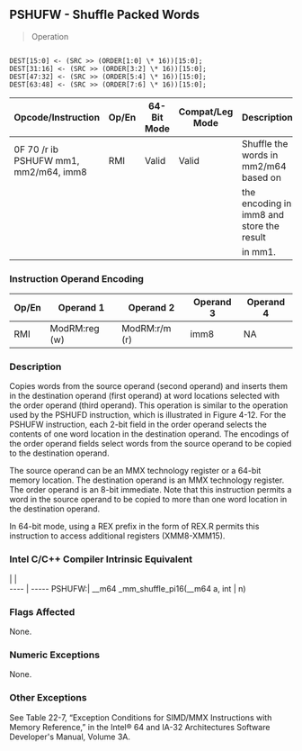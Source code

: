 ## PSHUFW - Shuffle Packed Words

> Operation
``` slim

DEST[15:0] <- (SRC >> (ORDER[1:0] \* 16))[15:0];
DEST[31:16] <- (SRC >> (ORDER[3:2] \* 16))[15:0];
DEST[47:32] <- (SRC >> (ORDER[5:4] \* 16))[15:0];
DEST[63:48] <- (SRC >> (ORDER[7:6] \* 16))[15:0];

```

 Opcode/Instruction                   | Op/En| 64-Bit Mode| Compat/Leg Mode| Description                              
 ---  | --- | --- | --- | ---
 0F 70 /r ib PSHUFW mm1, mm2/m64, imm8| RMI  | Valid      | Valid          | Shuffle the words in mm2/m64 based on    
                                      |      |            |                | the encoding in imm8 and store the result
                                      |      |            |                | in mm1.                                  

### Instruction Operand Encoding
 Op/En| Operand 1    | Operand 2    | Operand 3| Operand 4
 ---  | --- | --- | --- | ---
 RMI  | ModRM:reg (w)| ModRM:r/m (r)| imm8     | NA       

### Description
Copies words from the source operand (second operand) and inserts them in the
destination operand (first operand) at word locations selected with the order
operand (third operand). This operation is similar to the operation used by
the PSHUFD instruction, which is illustrated in Figure 4-12. For the PSHUFW
instruction, each 2-bit field in the order operand selects the contents of one
word location in the destination operand. The encodings of the order operand
fields select words from the source operand to be copied to the destination
operand.

The source operand can be an MMX technology register or a 64-bit memory location.
The destination operand is an MMX technology register. The order operand is
an 8-bit immediate. Note that this instruction permits a word in the source
operand to be copied to more than one word location in the destination operand.

In 64-bit mode, using a REX prefix in the form of REX.R permits this instruction
to access additional registers (XMM8-XMM15).



### Intel C/C++ Compiler Intrinsic Equivalent
   | |  
---- | -----
 PSHUFW:| __m64 _mm_shuffle_pi16(__m64 a, int
        | n)                                 

### Flags Affected
None.


### Numeric Exceptions
None.


### Other Exceptions
See Table 22-7, “Exception Conditions for SIMD/MMX Instructions with Memory
Reference,” in the Intel® 64 and IA-32 Architectures Software Developer's Manual,
Volume 3A.
